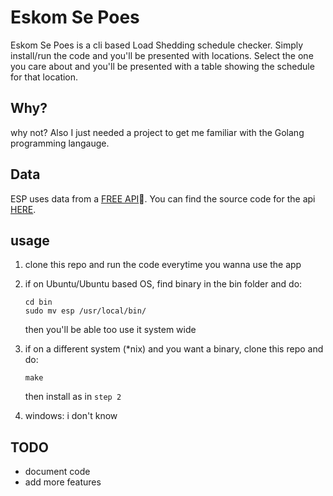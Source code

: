 # Eskom Se Poes


Eskom Se Poes is a cli based Load Shedding schedule checker.
Simply install/run the code and you'll be presented with locations. Select the one you care about and you'll be presented with a table showing the schedule for that location.

## Why?
why not?
Also I just needed a project to get me familiar with the Golang programming langauge.


## Data
ESP uses data from a [FREE API](https://eskom-calendar-api.shuttleapp.rs/)🐐. You can find the source code for the api [HERE](https://github.com/beyarkay/eskom-calendar-api).

## usage
1. clone this repo and run the code everytime you wanna use the app

2. if on Ubuntu/Ubuntu based OS, find binary in the bin folder and do:
    ```
    cd bin
    sudo mv esp /usr/local/bin/ 
    ```
   then you'll be able too use it system wide
3. if on a different system (*nix) and you want a binary, clone this repo and do:
    ```
    make
    ```
   then install as in `step 2`
4. windows: i don't know

## TODO
- document code
- add more features
